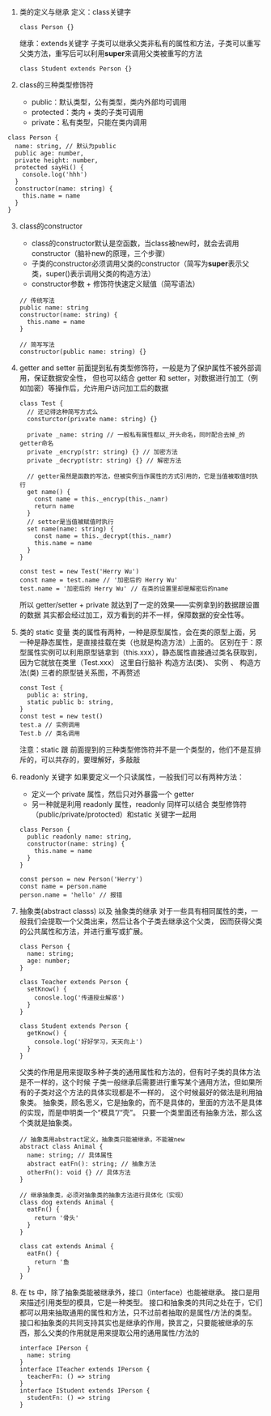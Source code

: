 1. 类的定义与继承
   定义：class关键字
   ```
   class Person {}
   ```
   继承：extends关键字
        子类可以继承父类非私有的属性和方法，子类可以重写父类方法，重写后可以利用**super**来调用父类被重写的方法
   ```
   class Student extends Person {}
   ```

2. class的三种类型修饰符
   * public：默认类型，公有类型，类内外部均可调用
   * protected：类内 + 类的子类可调用
   * private：私有类型，只能在类内调用
  ```
  class Person {
    name: string, // 默认为public
    public age: number,
    private height: number,
    protected sayHi() {
      console.log('hhh')
    }
    constructor(name: string) {
      this.name = name
    }
  }
  ```

3. class的constructor
   * class的constructor默认是空函数，当class被new时，就会去调用constructor（脑补new的原理，三个步骤）
   * 子类的constructor必须调用父类的constructor（简写为**super**表示父类，super()表示调用父类的构造方法）
   * constructor参数 + 修饰符快速定义赋值（简写语法）
    ```
    // 传统写法
    public name: string
    constructor(name: string) {
      this.name = name
    }

    // 简写写法
    constructor(public name: string) {}
    ```

4. getter and setter
   前面提到私有类型修饰符，一般是为了保护属性不被外部调用，保证数据安全性，
   但也可以结合 getter 和 setter，对数据进行加工（例如加密）等操作后，允许用户访问加工后的数据
   ```
   class Test {
     // 还记得这种简写方式么
     consturctor(private name: string) {}

     private _name: string // 一般私有属性都以_开头命名，同时配合去掉_的getter命名
     private _encryp(str: string) {} // 加密方法
     private _decrypt(str: string) {} // 解密方法

     // getter虽然是函数的写法，但被实例当作属性的方式引用的，它是当值被取值时执行
     get name() {
       const name = this._encryp(this._namr)
       return name
     }
     // setter是当值被赋值时执行
     set name(name: string) {
       const name = this._decrypt(this._namr)
       this.name = name
     }
   }

   const test = new Test('Herry Wu')
   const name = test.name // '加密后的 Herry Wu'
   test.name = '加密后的 Herry Wu' // 在类的设置里却是解密后的name
   ```
   所以 getter/setter + private 就达到了一定的效果——实例拿到的数据跟设置的数据
   其实都会经过加工，双方看到的并不一样，保障数据的安全性等。

5. 类的 static 变量
   类的属性有两种，一种是原型属性，会在类的原型上面，另一种是静态属性，是直接挂载在类（也就是构造方法）上面的。
   区别在于：原型属性实例可以利用原型链拿到（this.xxx），静态属性直接通过类名获取到，因为它就放在类里（Test.xxx）
   这里自行脑补 构造方法(类)、 实例 、 构造方法(类) 三者的原型链关系图，不再赘述
    ```
    const Test {
      public a: string,
      static public b: string,
    }
    const test = new test()
    test.a // 实例调用
    Test.b // 类名调用
    ```
    注意：static 跟 前面提到的三种类型修饰符并不是一个类型的，他们不是互排斥的，可以共存的，要理解好，多敲敲

6. readonly 关键字
   如果要定义一个只读属性，一般我们可以有两种方法：
   * 定义一个 private 属性，然后只对外暴露一个 getter
   * 另一种就是利用 readonly 属性，readonly 同样可以结合 类型修饰符（public/private/protocted）和static 关键字一起用
    ```
    class Person {
      public readonly name: string,
      constructor(name: string) {
        this.name = name
      }
    }

    const person = new Person('Herry')
    const name = person.name
    person.name = 'hello' // 报错
    ```
  
7. 抽象类(abstract classs) 以及 抽象类的继承
   对于一些具有相同属性的类，一般我们会提取一个父类出来，然后让各个子类去继承这个父类，
   因而获得父类的公共属性和方法，并进行重写或扩展。
   ```
   class Person {
     name: string;
     age: number;
   }

   class Teacher extends Person {
     setKnow() {
       conosle.log('传道授业解惑')
     }
   }

   class Student extends Person {
     getKnow() {
       console.log('好好学习，天天向上')
     }
   }
   ```
   父类的作用是用来提取多种子类的通用属性和方法的，但有时子类的具体方法是不一样的，这个时候
   子类一般继承后需要进行重写某个通用方法，但如果所有的子类对这个方法的具体实现都是不一样的，
   这个时候最好的做法是利用抽象类。
   抽象类，顾名思义，它是抽象的，而不是具体的，里面的方法不是具体的实现，而是申明类一个“模具”/“壳”。
   只要一个类里面还有抽象方法，那么这个类就是抽象类。
   ```
   // 抽象类用abstract定义，抽象类只能被继承，不能被new
   abstract class Animal {
     name: string; // 具体属性
     abstract eatFn(): string; // 抽象方法
     otherFn(): void {} // 具体方法
   }

   // 继承抽象类，必须对抽象类的抽象方法进行具体化（实现）
   class dog extends Animal {
     eatFn() {
       return '骨头'
     }
   }

   class cat extends Animal {
     eatFn() {
       return '鱼
     }
   }
   ```

8. 在 ts 中，除了抽象类能被继承外，接口（interface）也能被继承。
   接口是用来描述引用类型的模具，它是一种类型。
   接口和抽象类的共同之处在于，它们都可以用来抽取通用的属性和方法，只不过前者抽取的是属性/方法的类型。
   接口和抽象类的共同支持其实也是继承的作用，换言之，只要能被继承的东西，那么父类的作用就是用来提取公用的通用属性/方法的
   ```
   interface IPerson {
     name: string
   }
   interface ITeacher extends IPerson {
     teacherFn: () => string
   }
   interface IStudent extends IPerson {
     studentFn: () => string
   }
   ```